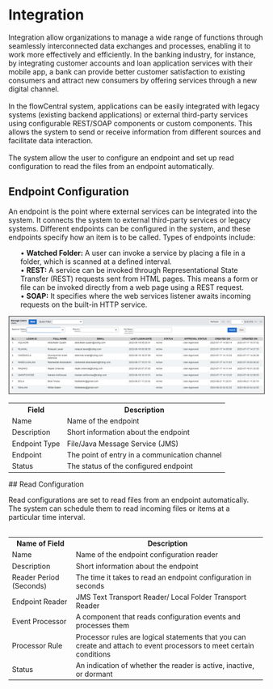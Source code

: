 # Integration
Integration allow organizations to manage a wide range of functions through seamlessly interconnected data exchanges and processes, enabling it to work more effectively and efficiently.  In the banking industry, for instance, by integrating customer accounts and loan application services with their mobile app, a bank can provide better customer satisfaction to existing consumers and attract new consumers by offering services through a new digital channel.<br><br>
In the flowCentral system, applications can be easily integrated with legacy systems (existing backend applications) or external third-party services using configurable REST/SOAP components or custom components. This allows the system to send or receive information from different sources and facilitate data interaction.<br><br>
The system allow the user to configure an endpoint and set up read configuration to read the files from an endpoint automatically.

## Endpoint Configuration
<p id="endpointConfiguration">
An endpoint is the point where external services can be integrated into the system. It connects the system to external third-party services or legacy systems. Different endpoints can be configured in the system, and these endpoints specify how an item is to be called. Types of endpoints include:
<ul>
    •	<b>Watched Folder:</b>  A user can invoke a service by placing a file in a folder, which is scanned at a defined interval.<br> 
    •	<b>REST:</b> A service can be invoked through Representational State Transfer (REST) requests sent from HTML pages. This          means a form or file can be invoked directly from a web page using a REST request.<br>
    •	<b>SOAP:</b> It specifies where the web services listener awaits incoming requests on the built-in HTTP service.<br>
</ul>
<img src="images/end_user_images/user_grid.png" alt="User form" style="border: 2px solid  gray;"><br>
<table>
    <tr>
        <th>Field</th>
        <th>Description</th>
    </tr>
    <tr>
        <td>Name</td>
        <td>Name of the endpoint</td>
    </tr>
    <tr>
        <td>Description</td>
        <td>Short information about the endpoint</td>
    </tr>
    <tr>
        <td>Endpoint Type</td>
        <td>File/Java Message Service (JMS)</td>
    </tr>
    <tr>
        <td>Endpoint</td>
        <td>The point of entry in a communication channel</td>
    </tr>
    <tr>
        <td>Status</td>
        <td>The status of the configured endpoint</td>
    </tr>
</table>
</p>
## Read Configuration
<p id="readConfiguration">
Read configurations are set to read files from an endpoint automatically. The system can schedule them to read incoming files or items at a particular time interval.<br><br>
    <table id="myTable">
      <tr>
        <th>Name of Field</th>
        <th>Description</th>
      </tr>
      <tr>
        <td>Name</td>
        <td>Name of the endpoint configuration reader</td>
      </tr>
      <tr>
        <td>Description</td>
        <td>Short information about the endpoint</td>
      </tr>
      <tr>
        <td>Reader Period (Seconds)</td>
        <td>The time it takes to read an endpoint configuration in seconds</td>
      </tr>
      <tr>
        <td>Endpoint Reader</td>
        <td>JMS Text Transport Reader/ Local Folder Transport Reader</td>
      </tr>
      <tr>
        <td>Event Processor</td>
        <td>A component that reads configuration events and processes them</td>
      </tr>
      <tr>
        <td>Processor Rule</td>
        <td>Processor rules are logical statements that you can create and attach to event processors to meet certain conditions</td>
      </tr>
      <tr>
        <td>Status</td>
        <td>An indication of whether the reader is active, inactive, or dormant</td>
      </tr>
    </table>
</p>
